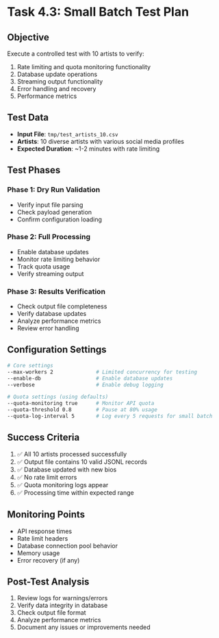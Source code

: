 # Task 4.3: Small Batch Test Plan

## Objective
Execute a controlled test with 10 artists to verify:
1. Rate limiting and quota monitoring functionality
2. Database update operations
3. Streaming output functionality
4. Error handling and recovery
5. Performance metrics

## Test Data
- **Input File**: `tmp/test_artists_10.csv`
- **Artists**: 10 diverse artists with various social media profiles
- **Expected Duration**: ~1-2 minutes with rate limiting

## Test Phases

### Phase 1: Dry Run Validation
- Verify input file parsing
- Check payload generation
- Confirm configuration loading

### Phase 2: Full Processing
- Enable database updates
- Monitor rate limiting behavior
- Track quota usage
- Verify streaming output

### Phase 3: Results Verification
- Check output file completeness
- Verify database updates
- Analyze performance metrics
- Review error handling

## Configuration Settings
```bash
# Core settings
--max-workers 2              # Limited concurrency for testing
--enable-db                  # Enable database updates
--verbose                    # Enable debug logging

# Quota settings (using defaults)
--quota-monitoring true      # Monitor API quota
--quota-threshold 0.8        # Pause at 80% usage
--quota-log-interval 5       # Log every 5 requests for small batch
```

## Success Criteria
1. ✅ All 10 artists processed successfully
2. ✅ Output file contains 10 valid JSONL records
3. ✅ Database updated with new bios
4. ✅ No rate limit errors
5. ✅ Quota monitoring logs appear
6. ✅ Processing time within expected range

## Monitoring Points
- API response times
- Rate limit headers
- Database connection pool behavior
- Memory usage
- Error recovery (if any)

## Post-Test Analysis
1. Review logs for warnings/errors
2. Verify data integrity in database
3. Check output file format
4. Analyze performance metrics
5. Document any issues or improvements needed